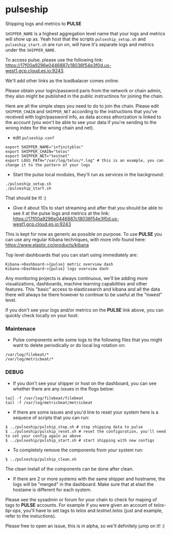 # pulseship
Shipping logs and metrics to **PULSE**

```SHIPPER_NAME``` is a highest aggregation level name that your logs and metrics will show up as.
Yeah host that the scripts ```pulseship_setup.sh``` and ```pulseship_start.sh``` are run on, will have it's separate logs and metrics under the ```SHIPPER_NAME```.

To access pulse, please use the following link: https://17f00a9296e0446887c18036f54e3f0d.us-west1.gcp.cloud.es.io:9243.

We'll add other links as the loadbalacer comes online.

Please obtain your login/password paris from the network or chain admin, they also might be published in the public instructinos for joining the chain.

Here are all the simple steps you need to do to join the chain. Please edit ```SHIPPER_CHAIN``` and ```SHIPPER_NET``` according to the instructions that you've received with login/password info, as data access athorization is linked to the account (you won't be able to see your data if you're sending to the wrong index for the wrong chain and net).

* edit ```pulseship.conf```

```
export SHIPPER_NAME="infinitybloc"
export SHIPPER_CHAIN="telos"
export SHIPPER_NET="testnet"
export LOGS_PATH="/var/log/telos/*.log" # this is an example, you can change it to the pattern of your logs
```

* Start the pulse local modules, they'll run as services in the background:

```
./pulseship_setup.sh
./pulseship_start.sh
```

That should be it! :) 

* Give it about 10s to start streaming and after that you should be able to see it at the pulse logs and metrics at the link: https://17f00a9296e0446887c18036f54e3f0d.us-west1.gcp.cloud.es.io:9243

This is kept for now as generic as possible on purpose. To use **PULSE** you can use any regular Kibana techniques, with more info found here: https://www.elastic.co/products/kibana

Top level dashboards that you can start using immediately are: 

```
Kibana->Dashboard->{pulse} metric overview dash
Kibana->Dashboard->{pulse} logs overview dash
```

Any monitoring projects is always continuous, we'll be adding more visualizations, dashboards, machine learning capabilities and other features. This "basic" access to elasticsearch and kibana and all the data there will always be there however to conitnue to be useful at the "lowest" level.

If you don't see your logs and/or metrics on the **PULSE** link above, you can quickly check locally on your host:

### Maintenace
* Pulse components write some logs to the following files that you might want to delete periodically or do local log rotation on:
```
/var/log/filebeat/*
/var/log/metricbeat/*
```

### DEBUG

* If you don't see your shipper or host on the dashboard, you can see whether there are any issues in the flogs below:
```
tail -f /var/log/filebeat/filebeat
tail -f /var/log/metricbeat/metricbeat
```
* If there are some issues and you'd line to reset your system here is a sequece of scripts that you can run:
```
$ ../pulseship/pulship_stop.sh # stop shipping data to pulse
$ ../pulseship/pulship_reset.sh # reset the configuration, you'll need to set your config again as above
$ ../pulseship/pulship_start.sh # start shipping with new configs
```
* To completely remove the components from your system run:
```
$ ../pulseship/pulship_clean.sh
```
The clean install of the components can be done after clean.

* If there are 2 or more systems with the same shipper and hostname, the logs will be "merged" in the dashboard. Make sure that at elast the hostame is different for each system.

Please see the sysadmin or forum for your chain to check for maping of tags to **PULSE** accounts. For example if you were given an account of *telos-bp-ops*, you'll have to set tags to *telos* and *testnet.telos* (just and example, refer to the instuctions).

Please free to open an issue, this is in alpha, so we'll definitely jump on it! :)










